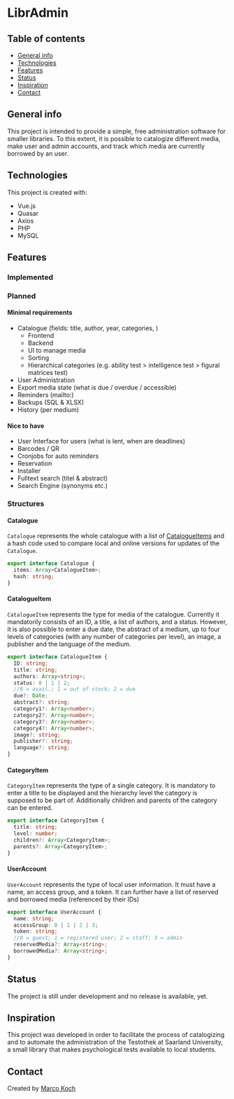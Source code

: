 # LibrAdmin

## Table of contents

- [General info](#general-info)
- [Technologies](#technologies)
- [Features](#features)
- [Status](#status)
- [Inspiration](#inspiration)
- [Contact](#contact)

## General info

This project is intended to provide a simple, free administration software for smaller libraries. To this extent, it is possible to catalogize different media, make user and admin accounts, and track which media are currently borrowed by an user.

## Technologies

This project is created with:

- Vue.js
- Quasar
- Axios
- PHP
- MySQL

## Features

### Implemented

### Planned

#### Minimal requirements

- Catalogue (fields: title, author, year, categories, )
  - Frontend
  - Backend
  - UI to manage media
  - Sorting
  - Hierarchical categories (e.g. ability test > intelligence test > figural matrices test)
- User Administration
- Export media state (what is due / overdue / accessible)
- Reminders (mailto:)
- Backups (SQL & XLSX)
- History (per medium)

#### Nice to have

- User Interface for users (what is lent, when are deadlines)
- Barcodes / QR
- Cronjobs for auto reminders
- Reservation
- Installer
- Fulltext search (titel & abstract)
- Search Engine (synonyms etc.)

### Structures

#### Catalogue

`Catalogue` represents the whole catalogue with a list of [CatalogueItems](#catalogueitem) and a hash code used to compare local and online versions for updates of the `Catalogue`.

```typescript
export interface Catalogue {
  items: Array<CatalogueItem>;
  hash: string;
}
```

#### CatalogueItem

`CatalogueItem` represents the type for media of the catalogue. Currently it mandatorily consists of an ID, a title, a list of authors, and a status. However, it is also possible to enter a due date, the abstract of a medium, up to four levels of categories (with any number of categories per level), an image, a publisher and the language of the medium.

```typescript
export interface CatalogueItem {
  ID: string;
  title: string;
  authors: Array<string>;
  status: 0 | 1 | 2;
  //0 = avail.; 1 = out of stock; 2 = due
  due?: Date;
  abstract?: string;
  category1?: Array<number>;
  category2?: Array<number>;
  category3?: Array<number>;
  category4?: Array<number>;
  image?: string;
  publisher?: string;
  language?: string;
}
```

#### CategoryItem

`CategoryItem` represents the type of a single category. It is mandatory to enter a title to be displayed and the hierarchy level the category is supposed to be part of. Additionally children and parents of the category can be entered.

```typescript
export interface CategoryItem {
  title: string;
  level: number;
  children?: Array<CategoryItem>;
  parents?: Array<CategoryItem>;
}
```

#### UserAccount

`UserAccount` represents the type of local user information. It must have a name, an access group, and a token. It can further have a list of reserved and borrowed media (referenced by their IDs)

```typescript
export interface UserAccount {
  name: string;
  accessGroup: 0 | 1 | 2 | 3;
  token: string;
  //0 = guest; 1 = registered user; 2 = staff; 3 = admin
  reservedMedia?: Array<string>;
  borrowedMedia?: Array<string>;
}
```

## Status

The project is still under development and no release is available, yet.

## Inspiration

This project was developed in order to facilitate the process of catalogizing and to automate the administration of the Testothek at Saarland University, a small library that makes psychological tests available to local students.

## Contact

Created by [Marco Koch](mailto:marco.koch@uni-saarland.de?subject=[GitHub]%20LibrAdmin)
